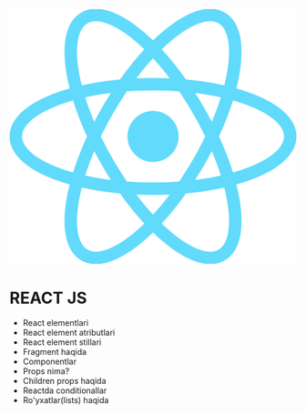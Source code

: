 

![alt img](./images/image.png)




# REACT JS

 - React elementlari
 - React element atributlari
 - React element stillari
 - Fragment haqida
 - Componentlar
 - Props nima?
 - Children props haqida
 - Reactda conditionallar
 - Ro'yxatlar(lists) haqida
<!-- 
 - Context nima?
 - Hooklar
 - useState() haqida
 - useEffect() haqida
 - useRef()
 - useContext()
 - useCallback()
 - useMemo() -->








<!-- ## useState()
## useRef()
## useContexr()
## useEffect()
## useReducer()
##  -->